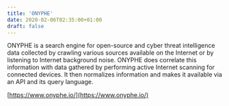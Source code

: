 ```yaml
---
title: 'ONYPHE'
date: 2020-02-06T02:35:00+01:00
draft: false
---
```


ONYPHE is a search engine for open-source and cyber threat intelligence data collected by crawling various sources available on the Internet or by listening to Internet background noise. ONYPHE does correlate this information with data gathered by performing active Internet scanning for connected devices. It then normalizes information and makes it available via an API and its query language.  
  
[https://www.onyphe.io/](https://www.onyphe.io/)